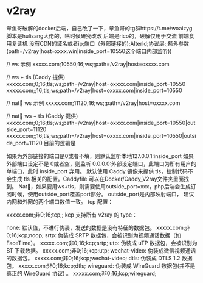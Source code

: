 # v2ray
章鱼哥破解的docker后端，自己改了一下，章鱼哥的tg群https://t.me/woaizyg
脚本是hulisang大佬的，啥时候研究改改
后端是rico的，破解仅用于交流
前端食用复读机
没有CDN的域名或者ip;端口（外部链接的);AlterId;协议层;;额外参数(path=/v2ray|host=xxxx.win|inside_port=10550这个端口内部监听))

// ws 示例
xxxxx.com;10550;16;ws;;path=/v2ray|host=oxxxx.com

// ws + tls (Caddy 提供)
xxxxx.com;0;16;tls;ws;path=/v2ray|host=oxxxx.com|inside_port=10550
xxxxx.com;;16;tls;ws;path=/v2ray|host=oxxxx.com|inside_port=10550



// nat🐔 ws 示例
xxxxx.com;11120;16;ws;;path=/v2ray|host=oxxxx.com

// nat🐔 ws + tls (Caddy 提供)
xxxxx.com;0;16;tls;ws;path=/v2ray|host=oxxxx.com|inside_port=10550|outside_port=11120
xxxxx.com;;16;tls;ws;path=/v2ray|host=oxxxx.com|inside_port=10550|outside_port=11120
目前的逻辑是

如果为外部链接的端口是0或者不填，则默认监听本地127.0.0.1:inside_port
如果外部端口设定不是 0或者空，则监听 0.0.0.0:外部设定端口，此端口为所有用户的单端口，此时 inside_port 弃用。
默认使用 Caddy 镜像来提供 tls，控制代码不会生成 tls 相关的配置。Caddyfile 可以在Docker/Caddy_V2ray文件夹里面找到。
Nat🐔，如果要用ws+tls，则需要使用outside_port=xxx，php后端会生成订阅时候，使用outside_port覆盖port部分。 outside_port是内部映射端口， 建议内网和外网的两个端口数值一致。
tcp 配置：

xxxxx.com;非0;16;tcp;;
kcp 支持所有 v2ray 的 type：

none: 默认值，不进行伪装，发送的数据是没有特征的数据包。
xxxxx.com;非0;16;kcp;noop;
srtp: 伪装成 SRTP 数据包，会被识别为视频通话数据（如 FaceTime）。
xxxxx.com;非0;16;kcp;srtp;
utp: 伪装成 uTP 数据包，会被识别为 BT 下载数据。
xxxxx.com;非0;16;kcp;utp;
wechat-video: 伪装成微信视频通话的数据包。
xxxxx.com;非0;16;kcp;wechat-video;
dtls: 伪装成 DTLS 1.2 数据包。
xxxxx.com;非0;16;kcp;dtls;
wireguard: 伪装成 WireGuard 数据包(并不是真正的 WireGuard 协议) 。
xxxxx.com;非0;16;kcp;wireguard;
